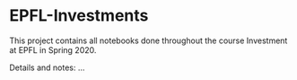 # EPFL-Investments

This project contains all notebooks done throughout the course Investment at EPFL in Spring 2020.

Details and notes: ...
